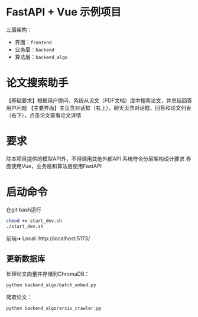 # FastAPI + Vue 示例项目

三层架构：
- 界面：`frontend`
- 业务层：`backend`
- 算法层：`backend_algo`

# 论文搜索助手
【基础要求】根据用户提问，系统从论文（PDF文档）库中搜索论文，并总结回答用户问题
【主要界面】主页含对话框（右上），聊天页含对话框、回答和论文列表（右下），点击论文查看论文详情

# 要求
除本项目提供的模型API外，不得调用其他外部API
系统符合分层架构设计要求
界面使用Vue，业务层和算法层使用FastAPI

# 启动命令
在git bash运行
``` bash
chmod +x start_dev.sh
./start_dev.sh
```

前端➜  Local:   http://localhost:5173/

## 更新数据库
处理论文向量并存储到ChromaDB：
``` bash
python backend_algo/batch_embed.py
```

爬取论文：
``` bash
python backend_algo/arxiv_crawler.py
```